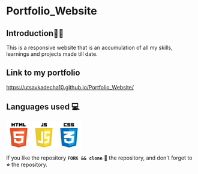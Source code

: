 # Portfolio_Website

## Introduction👨‍💻
This is a responsive website that is an accumulation of all my skills, learnings and projects made till date.

## Link to my portfolio
https://utsavkadecha10.github.io/Portfolio_Website/

## Languages used 💻
<img src="otherImages/htmlCssJs.png" alt="HTML, CSS, JavaScript" style="width:200px; vertical-align: top">

If you like the repository **```FORK && clone```** 🍴 the repository, and don't forget to **⭐** the repository.
